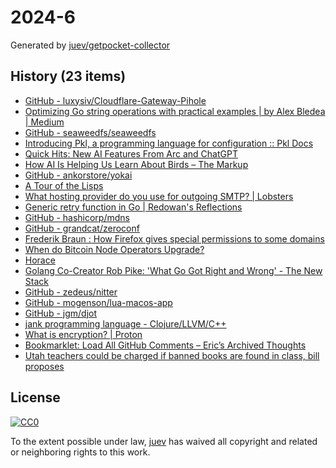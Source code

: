 # 2024-6

Generated by [juev/getpocket-collector](https://github.com/juev/getpocket-collector)

## History (23 items)

- [GitHub - luxysiv/Cloudflare-Gateway-Pihole](https://github.com/luxysiv/Cloudflare-Gateway-Pihole)
- [Optimizing Go string operations with practical examples | by Alex Bledea | Medium](https://medium.com/@ozoniuss/optimizing-go-string-operations-with-practical-examples-83df39b776fb)
- [GitHub - seaweedfs/seaweedfs](https://github.com/seaweedfs/seaweedfs)
- [Introducing Pkl, a programming language for configuration :: Pkl Docs](https://pkl-lang.org/blog/introducing-pkl.html)
- [Quick Hits: New AI Features From Arc and ChatGPT](https://every.to/feeds/26580f4aa6de9bd9c3b3/quick-hits-new-ai-features-from-arc-and-chatgpt)
- [How AI Is Helping Us Learn About Birds – The Markup](https://themarkup.org/hello-world/2024/02/03/how-ai-is-helping-us-learn-about-birds)
- [GitHub - ankorstore/yokai](https://github.com/ankorstore/yokai)
- [A Tour of the Lisps](https://fosskers.ca/en/blog/rounds-of-lisp)
- [What hosting provider do you use for outgoing SMTP? | Lobsters](https://lobste.rs/s/2eosdi/what_hosting_provider_do_you_use_for)
- [Generic retry function in Go | Redowan's Reflections](https://rednafi.com/go/generic_retry_function/)
- [GitHub - hashicorp/mdns](https://github.com/hashicorp/mdns)
- [GitHub - grandcat/zeroconf](https://github.com/grandcat/zeroconf)
- [Frederik Braun : How Firefox gives special permissions to some domains](https://frederik-braun.com/special-browser-privileges-for-some-domains.html)
- [When do Bitcoin Node Operators Upgrade?](https://blog.lopp.net/when-do-bitcoin-node-operators-upgrade/)
- [Horace](https://zenhorace.dev/blog/context-control-go/)
- [Golang Co-Creator Rob Pike: 'What Go Got Right and Wrong' - The New Stack](https://thenewstack.io/golang-co-creator-rob-pike-what-go-got-right-and-wrong/)
- [GitHub - zedeus/nitter](https://github.com/zedeus/nitter)
- [GitHub - mogenson/lua-macos-app](https://github.com/mogenson/lua-macos-app)
- [GitHub - jgm/djot](https://github.com/jgm/djot)
- [jank programming language - Clojure/LLVM/C++](https://jank-lang.org)
- [What is encryption? | Proton](https://proton.me/blog/what-is-encryption)
- [Bookmarklet: Load All GitHub Comments – Eric’s Archived Thoughts](https://meyerweb.com/eric/thoughts/2024/02/05/bookmarklet-load-all-github-comments/)
- [Utah teachers could be charged if banned books are found in class, bill proposes](https://www.sltrib.com:443/news/education/2024/01/31/utah-teachers-could-be-criminally/)

## License

[![CC0](https://mirrors.creativecommons.org/presskit/buttons/88x31/svg/cc-zero.svg)](https://creativecommons.org/publicdomain/zero/1.0/)

To the extent possible under law, [juev](https://github.com/juev) has waived all copyright and related or neighboring rights to this work.
